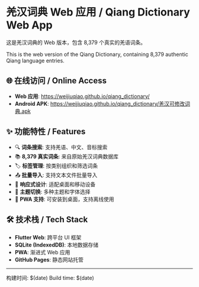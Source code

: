 # 羌汉词典 Web 应用 / Qiang Dictionary Web App

这是羌汉词典的 Web 版本，包含 8,379 个真实的羌语词条。

This is the web version of the Qiang Dictionary, containing 8,379 authentic Qiang language entries.

## 🌐 在线访问 / Online Access

- **Web 应用**: https://weijiuqiao.github.io/qiang_dictionary/
- **Android APK**: https://weijiuqiao.github.io/qiang_dictionary/羌汉可修改词典.apk

## ✨ 功能特性 / Features

- 🔍 **词条搜索**: 支持羌语、中文、音标搜索
- 📚 **8,379 真实词条**: 来自原始羌汉词典数据库
- 🏷️ **标签管理**: 按类别组织和筛选词条
- 📤 **批量导入**: 支持文本文件批量导入
- 📱 **响应式设计**: 适配桌面和移动设备
- 🌙 **主题切换**: 多种主题和字体选择
- 📲 **PWA 支持**: 可安装到桌面，支持离线使用

## 🛠️ 技术栈 / Tech Stack

- **Flutter Web**: 跨平台 UI 框架
- **SQLite (IndexedDB)**: 本地数据存储
- **PWA**: 渐进式 Web 应用
- **GitHub Pages**: 静态网站托管

---

构建时间: $(date)
Build time: $(date)
